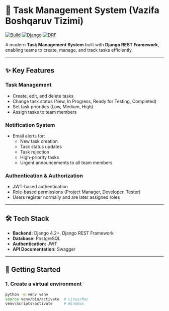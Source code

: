 # 🚀 Task Management System (Vazifa Boshqaruv Tizimi)

[![Build](https://img.shields.io/badge/build-passing-brightgreen)]()
[![Django](https://img.shields.io/badge/django-4.2+-green)]()
[![DRF](https://img.shields.io/badge/drf-3.x-red)]()

A modern **Task Management System** built with **Django REST Framework**, enabling teams to create, manage, and track tasks efficiently.  

---

## ✨ Key Features

### Task Management  
- Create, edit, and delete tasks  
- Change task status (New, In Progress, Ready for Testing, Completed)  
- Set task priorities (Low, Medium, High)  
- Assign tasks to team members  

### Notification System  
- Email alerts for:  
  - New task creation  
  - Task status updates  
  - Task rejection  
  - High-priority tasks  
  - Urgent announcements to all team members  

### Authentication & Authorization  
- JWT-based authentication  
- Role-based permissions (Project Manager, Developer, Tester)  
- Users register normally and are later assigned roles  

---

## 🛠 Tech Stack

- **Backend:** Django 4.2+, Django REST Framework  
- **Database:** PostgreSQL  
- **Authentication:** JWT  
- **API Documentation:** Swagger  

---

## 🚀 Getting Started

### 1. Create a virtual environment  
```bash
python -m venv venv
source venv/bin/activate  # Linux/Mac
venv\Scripts\activate     # Windows
